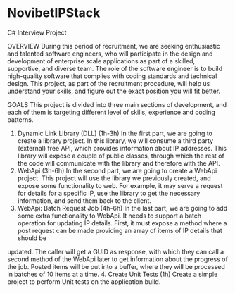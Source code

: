 # NovibetIPStack

C# Interview Project

OVERVIEW
During this period of recruitment, we are seeking enthusiastic and talented software engineers,
who will participate in the design and development of enterprise scale applications as part of a
skilled, supportive, and diverse team. The role of the software engineer is to build
high-quality software that complies with coding standards and technical design. This project,
as part of the recruitment procedure, will help us understand your skills, and figure out the
exact position you will fit better.

GOALS
This project is divided into three main sections of development, and each of them is targeting
different level of skills, experience and coding patterns.
1. Dynamic Link Library (DLL) (1h-3h)
In the first part, we are going to create a library project. In this library, we will
consume a third party (external) free API, which provides information about IP
addresses. This library will expose a couple of public classes, through which the rest of
the code will communicate with the library and therefore with the API.
2. WebApi (3h-6h)
In the second part, we are going to create a WebApi project. This project will use the
library we previously created, and expose some functionality to web. For example, it
may serve a request for details for a specific IP, use the library to get the necessary
information, and send them back to the client.
3. WebApi: Batch Request Job (4h-6h)
In the last part, we are going to add some extra functionality to WebApi. It needs to
support a batch operation for updating IP details. First, it must expose a method where
a post request can be made providing an array of items of IP details that should be

updated. The caller will get a GUID as response, with which they can call a second
method of the WebApi later to get information about the progress of the job. Posted
items will be put into a buffer, where they will be processed in batches of 10 items
at a time.
4. Create Unit Tests (1h)
Create a simple project to perform Unit tests on the application build.
